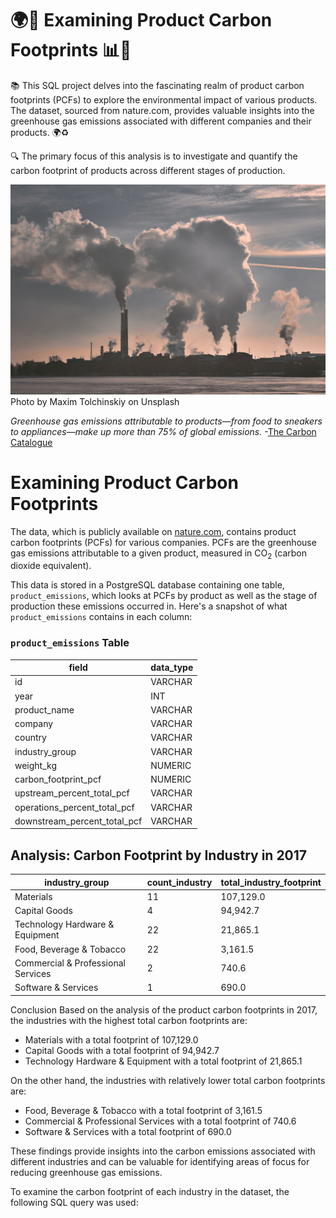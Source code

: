 # 🌍🔬 Examining Product Carbon Footprints 📊🌱

📚 This SQL project delves into the fascinating realm of product carbon footprints (PCFs) to explore the environmental impact of various products. The dataset, sourced from nature.com, provides valuable insights into the greenhouse gas emissions associated with different companies and their products. 🌍♻️

🔍 The primary focus of this analysis is to investigate and quantify the carbon footprint of products across different stages of production. 

![Factories creating emissions](pollution.jpg)
Photo by Maxim Tolchinskiy on Unsplash

_Greenhouse gas emissions attributable to products&mdash;from food to sneakers to appliances&mdash;make up more than 75% of global emissions._ -[The Carbon Catalogue](https://www.nature.com/articles/s41597-022-01178-9)

# Examining Product Carbon Footprints

The data, which is publicly available on [nature.com](https://www.nature.com/articles/s41597-022-01178-9), contains product carbon footprints (PCFs) for various companies. PCFs are the greenhouse gas emissions attributable to a given product, measured in CO<sub>2</sub> (carbon dioxide equivalent).

This data is stored in a PostgreSQL database containing one table, `product_emissions`, which looks at PCFs by product as well as the stage of production these emissions occurred in. Here's a snapshot of what `product_emissions` contains in each column:

### `product_emissions` Table

| field                              | data_type |
|------------------------------------|-----------|
| id                                 | VARCHAR   |
| year                               | INT       |
| product_name                       | VARCHAR   |
| company                            | VARCHAR   |
| country                            | VARCHAR   |
| industry_group                     | VARCHAR   |
| weight_kg                          | NUMERIC   |
| carbon_footprint_pcf               | NUMERIC   |
| upstream_percent_total_pcf         | VARCHAR   |
| operations_percent_total_pcf       | VARCHAR   |
| downstream_percent_total_pcf       | VARCHAR   |

## Analysis: Carbon Footprint by Industry in 2017

industry_group                   | count_industry | total_industry_footprint
----------------------------------|----------------|-------------------------
Materials                        | 11             | 107,129.0
Capital Goods                    | 4              | 94,942.7
Technology Hardware & Equipment  | 22             | 21,865.1
Food, Beverage & Tobacco         | 22             | 3,161.5
Commercial & Professional Services | 2              | 740.6
Software & Services              | 1              | 690.0

Conclusion
Based on the analysis of the product carbon footprints in 2017, the industries with the highest total carbon footprints are:

- Materials with a total footprint of 107,129.0
- Capital Goods with a total footprint of 94,942.7
- Technology Hardware & Equipment with a total footprint of 21,865.1

On the other hand, the industries with relatively lower total carbon footprints are:

- Food, Beverage & Tobacco with a total footprint of 3,161.5
- Commercial & Professional Services with a total footprint of 740.6
- Software & Services with a total footprint of 690.0

These findings provide insights into the carbon emissions associated with different industries and can be valuable for identifying areas of focus for reducing greenhouse gas emissions.

To examine the carbon footprint of each industry in the dataset, the following SQL query was used:





